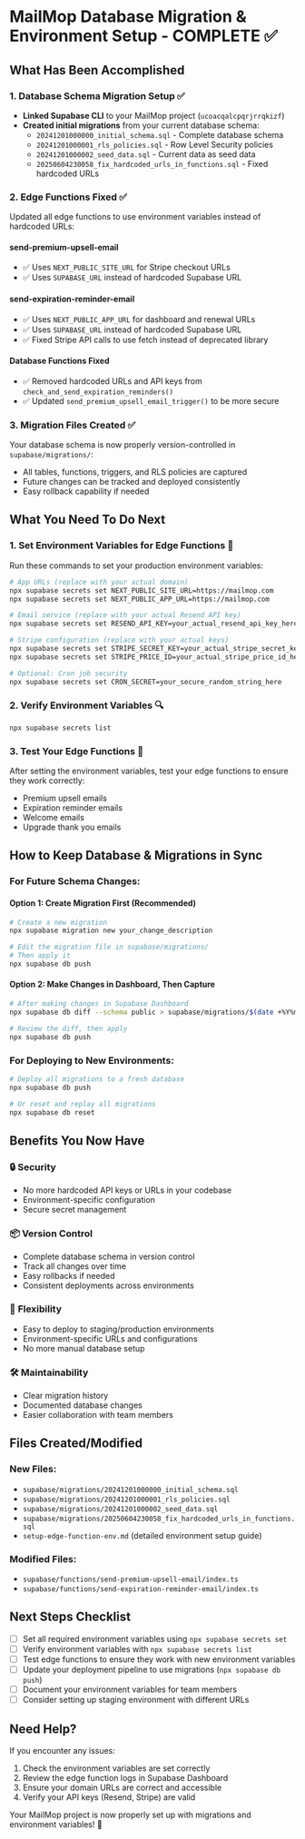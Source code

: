# MailMop Database Migration & Environment Setup - COMPLETE ✅

## What Has Been Accomplished

### 1. Database Schema Migration Setup ✅
- **Linked Supabase CLI** to your MailMop project (`ucoacqalcpqrjrrqkizf`)
- **Created initial migrations** from your current database schema:
  - `20241201000000_initial_schema.sql` - Complete database schema
  - `20241201000001_rls_policies.sql` - Row Level Security policies  
  - `20241201000002_seed_data.sql` - Current data as seed data
  - `20250604230058_fix_hardcoded_urls_in_functions.sql` - Fixed hardcoded URLs

### 2. Edge Functions Fixed ✅
Updated all edge functions to use environment variables instead of hardcoded URLs:

#### **send-premium-upsell-email**
- ✅ Uses `NEXT_PUBLIC_SITE_URL` for Stripe checkout URLs
- ✅ Uses `SUPABASE_URL` instead of hardcoded Supabase URL

#### **send-expiration-reminder-email**  
- ✅ Uses `NEXT_PUBLIC_APP_URL` for dashboard and renewal URLs
- ✅ Uses `SUPABASE_URL` instead of hardcoded Supabase URL
- ✅ Fixed Stripe API calls to use fetch instead of deprecated library

#### **Database Functions Fixed**
- ✅ Removed hardcoded URLs and API keys from `check_and_send_expiration_reminders()`
- ✅ Updated `send_premium_upsell_email_trigger()` to be more secure

### 3. Migration Files Created ✅
Your database schema is now properly version-controlled in `supabase/migrations/`:
- All tables, functions, triggers, and RLS policies are captured
- Future changes can be tracked and deployed consistently
- Easy rollback capability if needed

## What You Need To Do Next

### 1. Set Environment Variables for Edge Functions 🔧

Run these commands to set your production environment variables:

```bash
# App URLs (replace with your actual domain)
npx supabase secrets set NEXT_PUBLIC_SITE_URL=https://mailmop.com
npx supabase secrets set NEXT_PUBLIC_APP_URL=https://mailmop.com

# Email service (replace with your actual Resend API key)
npx supabase secrets set RESEND_API_KEY=your_actual_resend_api_key_here

# Stripe configuration (replace with your actual keys)
npx supabase secrets set STRIPE_SECRET_KEY=your_actual_stripe_secret_key_here
npx supabase secrets set STRIPE_PRICE_ID=your_actual_stripe_price_id_here

# Optional: Cron job security
npx supabase secrets set CRON_SECRET=your_secure_random_string_here
```

### 2. Verify Environment Variables 🔍
```bash
npx supabase secrets list
```

### 3. Test Your Edge Functions 🧪
After setting the environment variables, test your edge functions to ensure they work correctly:
- Premium upsell emails
- Expiration reminder emails  
- Welcome emails
- Upgrade thank you emails

## How to Keep Database & Migrations in Sync

### For Future Schema Changes:

#### Option 1: Create Migration First (Recommended)
```bash
# Create a new migration
npx supabase migration new your_change_description

# Edit the migration file in supabase/migrations/
# Then apply it
npx supabase db push
```

#### Option 2: Make Changes in Dashboard, Then Capture
```bash
# After making changes in Supabase Dashboard
npx supabase db diff --schema public > supabase/migrations/$(date +%Y%m%d%H%M%S)_your_changes.sql

# Review the diff, then apply
npx supabase db push
```

### For Deploying to New Environments:
```bash
# Deploy all migrations to a fresh database
npx supabase db push

# Or reset and replay all migrations
npx supabase db reset
```

## Benefits You Now Have

### 🔒 **Security**
- No more hardcoded API keys or URLs in your codebase
- Environment-specific configuration
- Secure secret management

### 📦 **Version Control**
- Complete database schema in version control
- Track all changes over time
- Easy rollbacks if needed
- Consistent deployments across environments

### 🚀 **Flexibility** 
- Easy to deploy to staging/production environments
- Environment-specific URLs and configurations
- No more manual database setup

### 🛠 **Maintainability**
- Clear migration history
- Documented database changes
- Easier collaboration with team members

## Files Created/Modified

### New Files:
- `supabase/migrations/20241201000000_initial_schema.sql`
- `supabase/migrations/20241201000001_rls_policies.sql` 
- `supabase/migrations/20241201000002_seed_data.sql`
- `supabase/migrations/20250604230058_fix_hardcoded_urls_in_functions.sql`
- `setup-edge-function-env.md` (detailed environment setup guide)

### Modified Files:
- `supabase/functions/send-premium-upsell-email/index.ts`
- `supabase/functions/send-expiration-reminder-email/index.ts`

## Next Steps Checklist

- [ ] Set all required environment variables using `npx supabase secrets set`
- [ ] Verify environment variables with `npx supabase secrets list`
- [ ] Test edge functions to ensure they work with new environment variables
- [ ] Update your deployment pipeline to use migrations (`npx supabase db push`)
- [ ] Document your environment variables for team members
- [ ] Consider setting up staging environment with different URLs

## Need Help?

If you encounter any issues:
1. Check the environment variables are set correctly
2. Review the edge function logs in Supabase Dashboard
3. Ensure your domain URLs are correct and accessible
4. Verify your API keys (Resend, Stripe) are valid

Your MailMop project is now properly set up with migrations and environment variables! 🎉 